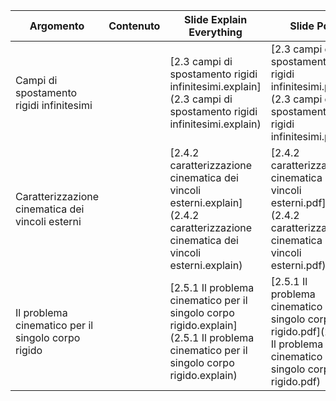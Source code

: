 



| Argomento                                          | Contenuto | Slide Explain Everything                                     | Slide Pdf                                                    |
| -------------------------------------------------- | --------- | ------------------------------------------------------------ | ------------------------------------------------------------ |
| Campi di spostamento rigidi infinitesimi           |           | [2.3 campi di spostamento rigidi infinitesimi.explain](2.3 campi di spostamento rigidi infinitesimi.explain) | [2.3 campi di spostamento rigidi infinitesimi.pdf](2.3 campi di spostamento rigidi infinitesimi.pdf) |
| Caratterizzazione cinematica dei vincoli esterni   |           | [2.4.2 caratterizzazione cinematica dei vincoli esterni.explain](2.4.2 caratterizzazione cinematica dei vincoli esterni.explain) | [2.4.2 caratterizzazione cinematica dei vincoli esterni.pdf](2.4.2 caratterizzazione cinematica dei vincoli esterni.pdf) |
| Il problema cinematico per il singolo corpo rigido |           | [2.5.1 Il problema cinematico per il singolo corpo rigido.explain](2.5.1 Il problema cinematico per il singolo corpo rigido.explain) | [2.5.1 Il problema cinematico per il singolo corpo rigido.pdf](2.5.1 Il problema cinematico per il singolo corpo rigido.pdf) |



